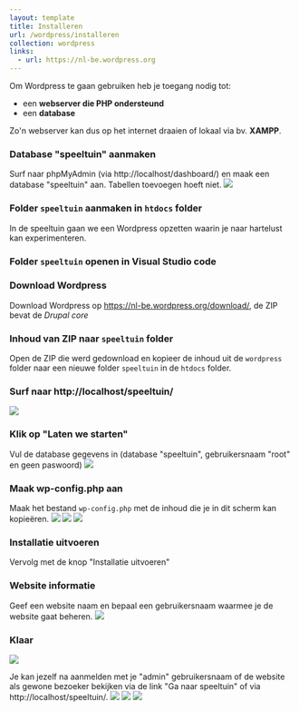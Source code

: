 ```yaml
---
layout: template
title: Installeren
url: /wordpress/installeren
collection: wordpress
links:
  - url: https://nl-be.wordpress.org
---
```

Om Wordpress te gaan gebruiken heb je toegang nodig tot:
* een <strong>webserver die PHP ondersteund</strong> 
* een <strong>database</strong>

Zo'n webserver kan dus op het internet draaien of lokaal via bv. <strong>XAMPP</strong>.

### Database "speeltuin" aanmaken
Surf naar phpMyAdmin (via http://localhost/dashboard/) en maak een database "speeltuin" aan. Tabellen toevoegen hoeft niet.
<img src="images/installeren_nieuwe_database.jpg" />

### Folder <code>speeltuin</code> aanmaken in <code>htdocs</code> folder
In de speeltuin gaan we een Wordpress opzetten waarin je naar hartelust kan experimenteren.

### Folder <code>speeltuin</code> openen in Visual Studio code

### Download Wordpress
Download Wordpress op https://nl-be.wordpress.org/download/, de ZIP bevat de <em>Drupal core</em>

### Inhoud van ZIP naar <code>speeltuin</code> folder
Open de ZIP die werd gedownload en kopieer de inhoud uit de <code>wordpress</code> folder naar een nieuwe folder <code>speeltuin</code> in de <code>htdocs</code> folder.

### Surf naar http://localhost/speeltuin/
<img src="images/installeren_start.jpg" />

### Klik op "Laten we starten"
Vul de database gegevens in (database "speeltuin", gebruikersnaam "root" en geen paswoord)
<img src="images/installeren_database.jpg" />

### Maak wp-config.php aan
Maak het bestand <code>wp-config.php</code> met de inhoud die je in dit scherm kan kopieëren.
<img src="images/installeren_config.jpg" />
<img src="images/installeren_config_2.jpg" />
<img src="images/installeren_config_3.jpg" />

### Installatie uitvoeren
Vervolg met de knop "Installatie uitvoeren"

### Website informatie
Geef een website naam en bepaal een gebruikersnaam waarmee je de website gaat beheren.
<img src="images/installeren_website_informatie.jpg" />

### Klaar

<img src="images/installeren_bijna_klaar.jpg" />

Je kan jezelf na aanmelden met je "admin" gebruikersnaam of de website als gewone bezoeker bekijken via de link "Ga naar speeltuin" of via http://localhost/speeltuin/.
<img src="images/installeren_aanmelden.jpg" />
<img src="images/installeren_niet_aangemeld.jpg" />
<img src="images/installeren_aangemeld.jpg" />